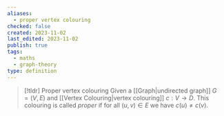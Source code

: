 ```yaml
---
aliases:
  - proper vertex colouring
checked: false
created: 2023-11-02
last_edited: 2023-11-02
publish: true
tags:
  - maths
  - graph-theory
type: definition
---
```

>[!tldr] Proper vertex colouring
>Given a [[Graph|undirected graph]] $G = (V,E)$ and [[Vertex Colouring|vertex colouring]] $c : V \rightarrow D$. This colouring is called *proper* if for all $(u,v) \in E$ we have $c(u) \not = c(v)$.

